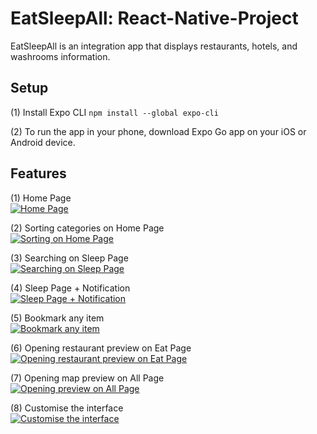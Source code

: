 # EatSleepAll: React-Native-Project

EatSleepAll is an integration app that displays restaurants, hotels, and washrooms information.


## Setup
(1) Install Expo CLI  `npm install --global expo-cli`

(2) To run the app in your phone, download Expo Go app on your iOS or Android device.


## Features

(1) Home Page  
[![Home Page](https://img.youtube.com/vi/b5gbeVCoDyo/0.jpg)](https://youtu.be/b5gbeVCoDyo)  
  
(2) Sorting categories on Home Page  
[![Sorting on Home Page](https://img.youtube.com/vi/Sjg_uZP83RI/0.jpg)](https://youtu.be/Sjg_uZP83RI)  
  
(3) Searching on Sleep Page  
[![Searching on Sleep Page](https://img.youtube.com/vi/0KN-MKF2lCQ/0.jpg)](https://youtu.be/0KN-MKF2lCQ)  
  
(4) Sleep Page + Notification  
[![Sleep Page + Notification](https://img.youtube.com/vi/mlZtpNdQ9pw/0.jpg)](https://youtu.be/mlZtpNdQ9pw)   
  
(5) Bookmark any item  
[![Bookmark any item](https://img.youtube.com/vi/ruxdIVR3ias/0.jpg)](https://youtu.be/ruxdIVR3ias)  
  
(6) Opening restaurant preview on Eat Page  
[![Opening restaurant preview on Eat Page](https://img.youtube.com/vi/1VRYqOKJsKM/0.jpg)](https://youtu.be/1VRYqOKJsKM)  
  
(7) Opening map preview on All Page  
[![Opening preview on All Page](https://img.youtube.com/vi/17VYpquEEIs/0.jpg)](https://youtu.be/17VYpquEEIs)  
  
(8) Customise the interface  
[![Customise the interface](https://img.youtube.com/vi/GKCIQYR31GM/0.jpg)](https://youtu.be/GKCIQYR31GM)  




